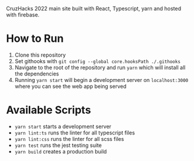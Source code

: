 CruzHacks 2022 main site built with React, Typescript, yarn and hosted with firebase.

How to Run
=======

1. Clone this repository 
2. Set githooks with `git config --​global core.hooksPath ./.githooks`
3. Navigate to the root of the repository and run `yarn` which will install all the dependencies
4. Running `yarn start` will begin a development server on `localhost:3000` where you can see the web app being served


Available Scripts
========

* `yarn start` starts a development server
* `yarn lint:ts` runs the linter for all typescript files
* `yarn lint:css` runs the linter for all scss files
* `yarn test` runs the jest testing suite 
* `yarn build` creates a production build
